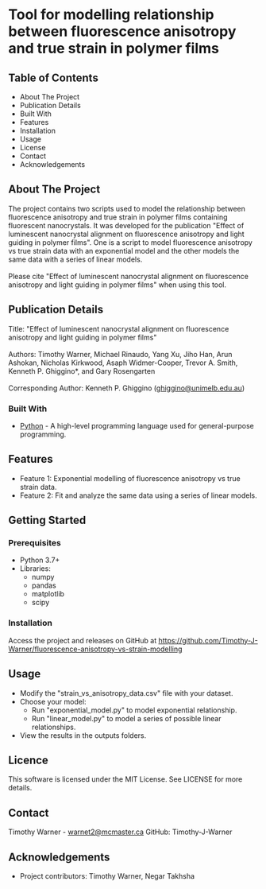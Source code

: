# Tool for modelling relationship between fluorescence anisotropy and true strain in polymer films

## Table of Contents

- About The Project
- Publication Details
- Built With
- Features
- Installation
- Usage
- License
- Contact
- Acknowledgements

## About The Project

The project contains two scripts used to model the relationship between fluorescence anisotropy and true strain in 
polymer films containing fluorescent nanocrystals. It was developed for the publication "Effect of 
luminescent nanocrystal alignment on fluorescence anisotropy and light guiding in polymer films". One is a script to 
model fluorescence anisotropy vs true strain data with an exponential model and the other models the same data with a 
series of linear models.
\
\
Please cite "Effect of luminescent nanocrystal alignment on fluorescence anisotropy and light guiding in polymer films"
when using this tool.

## Publication Details

Title: "Effect of luminescent nanocrystal alignment on fluorescence anisotropy and light guiding in polymer films"
\
\
Authors: Timothy Warner, Michael Rinaudo, Yang Xu, Jiho Han, Arun Ashokan, Nicholas Kirkwood, Asaph Widmer-Cooper, 
Trevor A. Smith, Kenneth P. Ghiggino*, and Gary Rosengarten
\
\
Corresponding Author: Kenneth P. Ghiggino (ghiggino@unimelb.edu.au)

### Built With

- [Python](https://www.python.org/) - A high-level programming language used for general-purpose programming.

## Features

- Feature 1: Exponential modelling of fluorescence anisotropy vs true strain data.
- Feature 2: Fit and analyze the same data using a series of linear models.

## Getting Started

### Prerequisites

- Python 3.7+
- Libraries:
  - numpy
  - pandas
  - matplotlib
  - scipy

### Installation

Access the project and releases on GitHub at https://github.com/Timothy-J-Warner/fluorescence-anisotropy-vs-strain-modelling

## Usage

- Modify the "strain_vs_anisotropy_data.csv" file with your dataset.
- Choose your model:
  - Run "exponential_model.py" to model exponential relationship.
  - Run "linear_model.py" to model a series of possible linear relationships.
- View the results in the outputs folders.

## Licence

This software is licensed under the MIT License. See LICENSE for more details.

## Contact

Timothy Warner - warnet2@mcmaster.ca
GitHub: Timothy-J-Warner

## Acknowledgements

- Project contributors: Timothy Warner, Negar Takhsha
